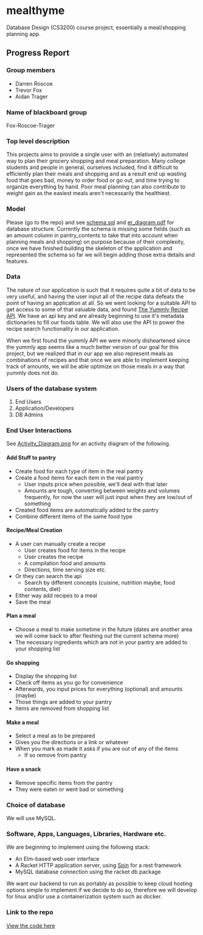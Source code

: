 # mealthyme
Database Design (CS3200) course project, essentially a meal/shopping planning app.


## Progress Report

### Group members

* Darren Roscoe
* Trevor Fox
* Aidan Trager

### Name of blackboard group

Fox-Roscoe-Trager

### Top level description

This projects aims to provide a single user with an (relatively) automated way to plan their grocery shopping and meal preparation. Many college students and people in general, ourselves included, find it difficult to efficiently plan their meals and shopping and as a result end up wasting food that goes bad, money to order food or go out, and time trying to organize everything by hand. Poor meal planning can also contribute to weight gain as the easiest meals aren't necessarily the healthiest.

### Model

Please (go to the repo) and see [schema.sql](https://github.com/Roscode/mealthyme/blob/master/model/schema.sql) and [er_diagram.pdf](https://github.com/Roscode/mealthyme/blob/master/model/er_diagram.pdf) for database structure. Currently the schema is missing some fields (such as an amount column in pantry_contents to take that into account when planning meals and shopping) on purpose because of their complexity, once we have finished building the skeleton of the application and represented the schema so far we will begin adding those extra details and features.

### Data

The nature of our application is such that it requires quite a bit of data to be very useful, and having the user input all of the recipe data defeats the point of having an application at all. So we went looking for a suitable API to get access to some of that valuable data, and found [The Yummly Recipe API](https://developer.yummly.com/). We have an api key and are already beginning to use it's metadata dictionaries to fill our foods table. We will also use the API to power the recipe search functionality in our application.

When we first found the yummly API we were minorly disheartened since the yummly app seems like a much better version of our goal for this project, but we realized that in our app we also represent meals as combinations of recipes and that once we are able to implement keeping track of amounts, we will be able optimize on those meals in a way that yummly does not do.

### Users of the database system

1. End Users
2. Application/Developers
3. DB Admins

### End User Interactions

See [Activity_Diagram.png](https://github.com/Roscode/mealthyme/blob/master/Activity_Diagram.png) for an activity diagram of the following.

#### Add Stuff to pantry

* Create food for each type of item in the real pantry
* Create a food items for each item in the real pantry
    * User inputs price when possible, we'll deal with that later
    * Amounts are tough, converting between weights and volumes frequently, for now the user will just input when they are low/out of something
* Created food items are automatically added to the pantry
* Combine different items of the same food type

#### Recipe/Meal Creation

* A user can manually create a recipe
    * User creates food for items in the recipe
    * User creates the recipe
    * A compilation food and amounts
    * Directions, time serving size etc.
* Or they can search the api
    * Search by different concepts (cuisine, nutrition maybe, food contents, diet)
* Either way add recipes to a meal
* Save the meal


#### Plan a meal

* Choose a meal to make sometime in the future (dates are another area we will come back to after fleshing out the current schema more)
* The necessary ingredients which are not in your pantry are added to your shopping list

#### Go shopping

* Display the shopping list
* Check off items as you go for convenience
* Afterwards, you input prices for everything (optional) and amounts (maybe)
* Those things are added to your pantry
* Items are removed from shopping list

#### Make a meal

* Select a meal as to be prepared
* Gives you the directions or a link or whatever
* When you mark as made it asks if you are out of any of the items
    * If so remove from pantry

#### Have a snack

* Remove specific items from the pantry
* They were eaten or went bad or something

### Choice of database

We will use MySQL.

### Software, Apps, Languages, Libraries, Hardware etc.

We are beginning to implement using the following stack:
* An Elm-based web user interface
* A Racket HTTP application server, using [Spin](https://github.com/dmac/spin) for a rest framework
* MySQL database connection using the racket db package

We want our backend to run as portably as possible to keep cloud hosting options simple to implement if we decide to do so, therefore we will develop for linux and/or use a containerization system such as docker.

### Link to the repo

[View the code here](https://github.com/Roscode/mealthyme)
